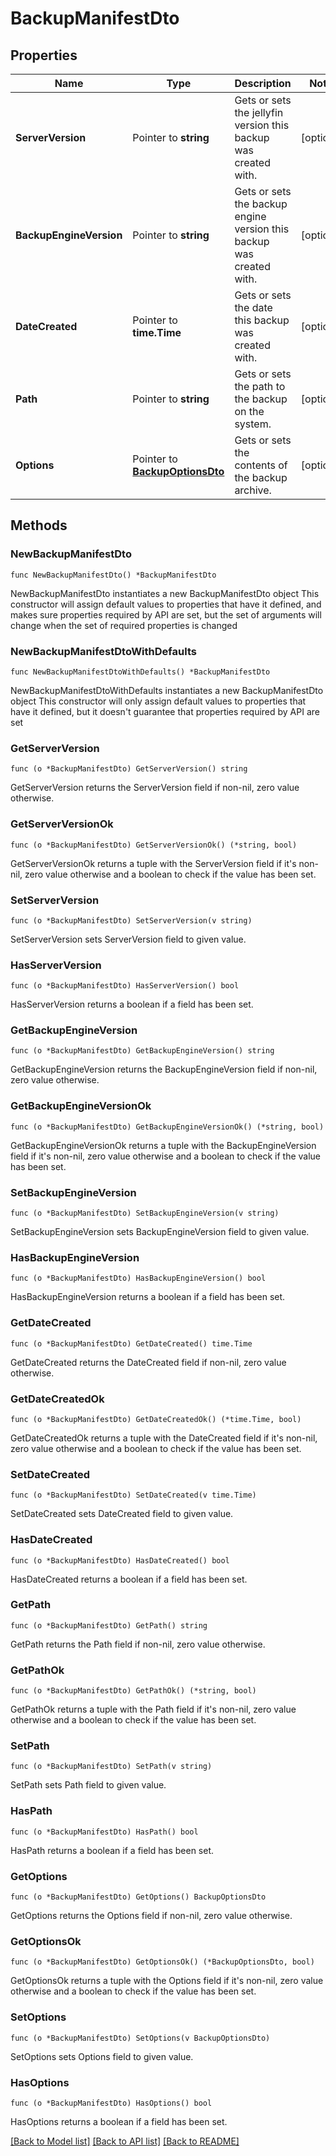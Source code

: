 # BackupManifestDto

## Properties

Name | Type | Description | Notes
------------ | ------------- | ------------- | -------------
**ServerVersion** | Pointer to **string** | Gets or sets the jellyfin version this backup was created with. | [optional] 
**BackupEngineVersion** | Pointer to **string** | Gets or sets the backup engine version this backup was created with. | [optional] 
**DateCreated** | Pointer to **time.Time** | Gets or sets the date this backup was created with. | [optional] 
**Path** | Pointer to **string** | Gets or sets the path to the backup on the system. | [optional] 
**Options** | Pointer to [**BackupOptionsDto**](BackupOptionsDto.md) | Gets or sets the contents of the backup archive. | [optional] 

## Methods

### NewBackupManifestDto

`func NewBackupManifestDto() *BackupManifestDto`

NewBackupManifestDto instantiates a new BackupManifestDto object
This constructor will assign default values to properties that have it defined,
and makes sure properties required by API are set, but the set of arguments
will change when the set of required properties is changed

### NewBackupManifestDtoWithDefaults

`func NewBackupManifestDtoWithDefaults() *BackupManifestDto`

NewBackupManifestDtoWithDefaults instantiates a new BackupManifestDto object
This constructor will only assign default values to properties that have it defined,
but it doesn't guarantee that properties required by API are set

### GetServerVersion

`func (o *BackupManifestDto) GetServerVersion() string`

GetServerVersion returns the ServerVersion field if non-nil, zero value otherwise.

### GetServerVersionOk

`func (o *BackupManifestDto) GetServerVersionOk() (*string, bool)`

GetServerVersionOk returns a tuple with the ServerVersion field if it's non-nil, zero value otherwise
and a boolean to check if the value has been set.

### SetServerVersion

`func (o *BackupManifestDto) SetServerVersion(v string)`

SetServerVersion sets ServerVersion field to given value.

### HasServerVersion

`func (o *BackupManifestDto) HasServerVersion() bool`

HasServerVersion returns a boolean if a field has been set.

### GetBackupEngineVersion

`func (o *BackupManifestDto) GetBackupEngineVersion() string`

GetBackupEngineVersion returns the BackupEngineVersion field if non-nil, zero value otherwise.

### GetBackupEngineVersionOk

`func (o *BackupManifestDto) GetBackupEngineVersionOk() (*string, bool)`

GetBackupEngineVersionOk returns a tuple with the BackupEngineVersion field if it's non-nil, zero value otherwise
and a boolean to check if the value has been set.

### SetBackupEngineVersion

`func (o *BackupManifestDto) SetBackupEngineVersion(v string)`

SetBackupEngineVersion sets BackupEngineVersion field to given value.

### HasBackupEngineVersion

`func (o *BackupManifestDto) HasBackupEngineVersion() bool`

HasBackupEngineVersion returns a boolean if a field has been set.

### GetDateCreated

`func (o *BackupManifestDto) GetDateCreated() time.Time`

GetDateCreated returns the DateCreated field if non-nil, zero value otherwise.

### GetDateCreatedOk

`func (o *BackupManifestDto) GetDateCreatedOk() (*time.Time, bool)`

GetDateCreatedOk returns a tuple with the DateCreated field if it's non-nil, zero value otherwise
and a boolean to check if the value has been set.

### SetDateCreated

`func (o *BackupManifestDto) SetDateCreated(v time.Time)`

SetDateCreated sets DateCreated field to given value.

### HasDateCreated

`func (o *BackupManifestDto) HasDateCreated() bool`

HasDateCreated returns a boolean if a field has been set.

### GetPath

`func (o *BackupManifestDto) GetPath() string`

GetPath returns the Path field if non-nil, zero value otherwise.

### GetPathOk

`func (o *BackupManifestDto) GetPathOk() (*string, bool)`

GetPathOk returns a tuple with the Path field if it's non-nil, zero value otherwise
and a boolean to check if the value has been set.

### SetPath

`func (o *BackupManifestDto) SetPath(v string)`

SetPath sets Path field to given value.

### HasPath

`func (o *BackupManifestDto) HasPath() bool`

HasPath returns a boolean if a field has been set.

### GetOptions

`func (o *BackupManifestDto) GetOptions() BackupOptionsDto`

GetOptions returns the Options field if non-nil, zero value otherwise.

### GetOptionsOk

`func (o *BackupManifestDto) GetOptionsOk() (*BackupOptionsDto, bool)`

GetOptionsOk returns a tuple with the Options field if it's non-nil, zero value otherwise
and a boolean to check if the value has been set.

### SetOptions

`func (o *BackupManifestDto) SetOptions(v BackupOptionsDto)`

SetOptions sets Options field to given value.

### HasOptions

`func (o *BackupManifestDto) HasOptions() bool`

HasOptions returns a boolean if a field has been set.


[[Back to Model list]](../README.md#documentation-for-models) [[Back to API list]](../README.md#documentation-for-api-endpoints) [[Back to README]](../README.md)


